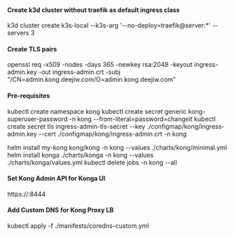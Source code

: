 #### Create k3d cluster without traefik as default ingress class
k3d cluster create k3s-local --k3s-arg '--no-deploy=traefik@server:*' --servers 3

#### Create TLS pairs
openssl req -x509 -nodes -days 365 -newkey rsa:2048 -keyout ingress-admin.key -out ingress-admin.crt -subj "/CN=admin.kong.deejiw.com/O=admin.kong.deejiw.com"

#### Pre-requisites
kubectl create namespace kong
kubectl create secret generic kong-superuser-password -n kong --from-literal=password=changeit
kubectl create secret tls ingress-admin-tls-secret --key ./configmap/kong/ingress-admin.key --cert ./configmap/kong/ingress-admin.crt -n kong

helm install my-kong kong/kong -n kong --values ./charts/kong/minimal.yml
helm install konga ./charts/konga -n kong --values ./charts/konga/values.yml
kubectl delete jobs -n kong --all

#### Set Kong Admin API for Konga UI
https://<KongPod>:8444

#### Add Custom DNS for Kong Proxy LB 
kubectl apply -f ./manifests/coredns-custom.yml
